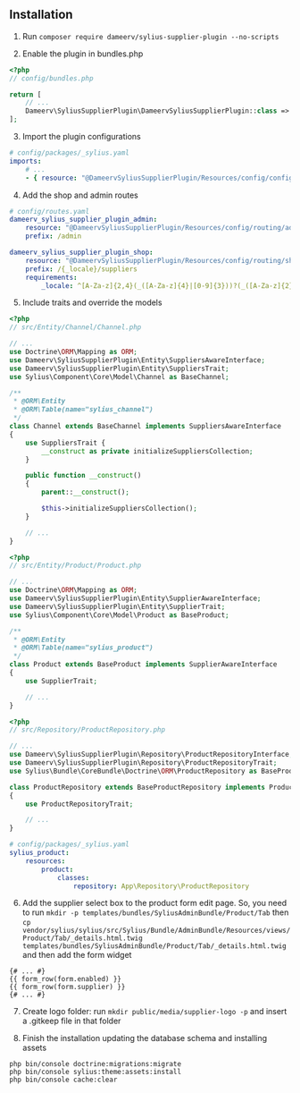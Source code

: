 ## Installation

1. Run `composer require dameerv/sylius-supplier-plugin --no-scripts`

2. Enable the plugin in bundles.php

```php
<?php
// config/bundles.php

return [
    // ...
    Dameerv\SyliusSupplierPlugin\DameervSyliusSupplierPlugin::class => ['all' => true],
];
```

3. Import the plugin configurations

```yml
# config/packages/_sylius.yaml
imports:
    # ...
    - { resource: "@DameervSyliusSupplierPlugin/Resources/config/config.yaml" }
```

4. Add the shop and admin routes

```yml
# config/routes.yaml
dameerv_sylius_supplier_plugin_admin:
    resource: "@DameervSyliusSupplierPlugin/Resources/config/routing/admin.yaml"
    prefix: /admin

dameerv_sylius_supplier_plugin_shop:
    resource: "@DameervSyliusSupplierPlugin/Resources/config/routing/shop.yaml"
    prefix: /{_locale}/suppliers
    requirements:
        _locale: ^[A-Za-z]{2,4}(_([A-Za-z]{4}|[0-9]{3}))?(_([A-Za-z]{2}|[0-9]{3}))?$
```

5. Include traits and override the models

```php
<?php
// src/Entity/Channel/Channel.php

// ...
use Doctrine\ORM\Mapping as ORM;
use Dameerv\SyliusSupplierPlugin\Entity\SuppliersAwareInterface;
use Dameerv\SyliusSupplierPlugin\Entity\SuppliersTrait;
use Sylius\Component\Core\Model\Channel as BaseChannel;

/**
 * @ORM\Entity
 * @ORM\Table(name="sylius_channel")
 */
class Channel extends BaseChannel implements SuppliersAwareInterface
{
    use SuppliersTrait {
        __construct as private initializeSuppliersCollection;
    }

    public function __construct()
    {
        parent::__construct();

        $this->initializeSuppliersCollection();
    }

    // ...
}
```

```php
<?php
// src/Entity/Product/Product.php

// ...
use Doctrine\ORM\Mapping as ORM;
use Dameerv\SyliusSupplierPlugin\Entity\SupplierAwareInterface;
use Dameerv\SyliusSupplierPlugin\Entity\SupplierTrait;
use Sylius\Component\Core\Model\Product as BaseProduct;

/**
 * @ORM\Entity
 * @ORM\Table(name="sylius_product")
 */
class Product extends BaseProduct implements SupplierAwareInterface
{
    use SupplierTrait;

    // ...
}
```

```php
<?php
// src/Repository/ProductRepository.php

// ...
use Dameerv\SyliusSupplierPlugin\Repository\ProductRepositoryInterface;
use Dameerv\SyliusSupplierPlugin\Repository\ProductRepositoryTrait;
use Sylius\Bundle\CoreBundle\Doctrine\ORM\ProductRepository as BaseProductRepository;

class ProductRepository extends BaseProductRepository implements ProductRepositoryInterface
{
    use ProductRepositoryTrait;

    // ...
}
```

```yml
# config/packages/_sylius.yaml
sylius_product:
    resources:
        product:
            classes:
                repository: App\Repository\ProductRepository
```

6. Add the supplier select box to the product form edit page. So, you need to run `mkdir -p templates/bundles/SyliusAdminBundle/Product/Tab` then `cp vendor/sylius/sylius/src/Sylius/Bundle/AdminBundle/Resources/views/Product/Tab/_details.html.twig templates/bundles/SyliusAdminBundle/Product/Tab/_details.html.twig` and then add the form widget

```twig
{# ... #}
{{ form_row(form.enabled) }}
{{ form_row(form.supplier) }}
{# ... #}
```

7. Create logo folder: run `mkdir public/media/supplier-logo -p` and insert a .gitkeep file in that folder

8. Finish the installation updating the database schema and installing assets

```
php bin/console doctrine:migrations:migrate
php bin/console sylius:theme:assets:install
php bin/console cache:clear
```
